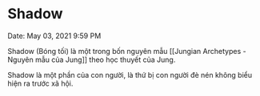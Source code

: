 # Shadow

Date: May 03, 2021 9:59 PM


Shadow (Bóng tối) là một trong bốn nguyên mẫu [[Jungian Archetypes - Nguyên mẫu của Jung]] theo học thuyết của Jung.

Shadow là một phần của con người, là thứ bị con người đè nén không biểu hiện ra trước xã hội.